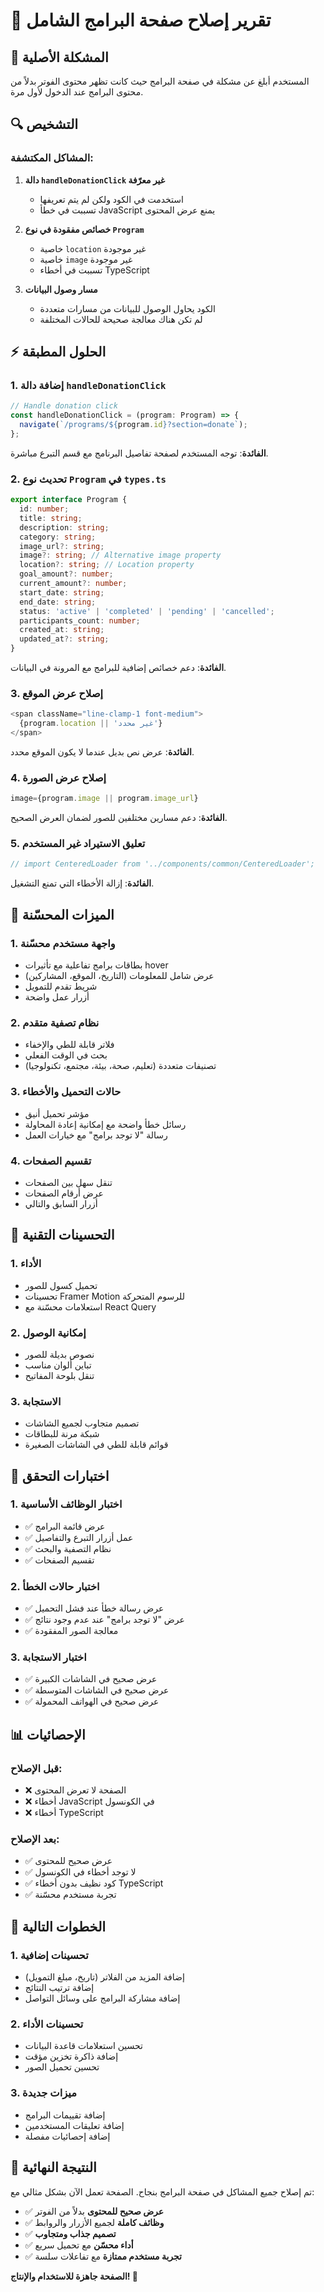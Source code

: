 # 🔧 تقرير إصلاح صفحة البرامج الشامل

## 🎯 المشكلة الأصلية

المستخدم أبلغ عن مشكلة في صفحة البرامج حيث كانت تظهر محتوى الفوتر بدلاً من محتوى البرامج عند الدخول لأول مرة.

## 🔍 التشخيص

### المشاكل المكتشفة:

1. **دالة `handleDonationClick` غير معرّفة**

   - استخدمت في الكود ولكن لم يتم تعريفها
   - تسببت في خطأ JavaScript يمنع عرض المحتوى

2. **خصائص مفقودة في نوع `Program`**

   - خاصية `location` غير موجودة
   - خاصية `image` غير موجودة
   - تسببت في أخطاء TypeScript

3. **مسار وصول البيانات**
   - الكود يحاول الوصول للبيانات من مسارات متعددة
   - لم تكن هناك معالجة صحيحة للحالات المختلفة

## ⚡ الحلول المطبقة

### 1. إضافة دالة `handleDonationClick`

```typescript
// Handle donation click
const handleDonationClick = (program: Program) => {
  navigate(`/programs/${program.id}?section=donate`);
};
```

**الفائدة**: توجه المستخدم لصفحة تفاصيل البرنامج مع قسم التبرع مباشرة.

### 2. تحديث نوع `Program` في `types.ts`

```typescript
export interface Program {
  id: number;
  title: string;
  description: string;
  category: string;
  image_url?: string;
  image?: string; // Alternative image property
  location?: string; // Location property
  goal_amount?: number;
  current_amount?: number;
  start_date: string;
  end_date: string;
  status: 'active' | 'completed' | 'pending' | 'cancelled';
  participants_count: number;
  created_at: string;
  updated_at?: string;
}
```

**الفائدة**: دعم خصائص إضافية للبرامج مع المرونة في البيانات.

### 3. إصلاح عرض الموقع

```typescript
<span className="line-clamp-1 font-medium">
  {program.location || 'غير محدد'}
</span>
```

**الفائدة**: عرض نص بديل عندما لا يكون الموقع محدد.

### 4. إصلاح عرض الصورة

```typescript
image={program.image || program.image_url}
```

**الفائدة**: دعم مسارين مختلفين للصور لضمان العرض الصحيح.

### 5. تعليق الاستيراد غير المستخدم

```typescript
// import CenteredLoader from '../components/common/CenteredLoader';
```

**الفائدة**: إزالة الأخطاء التي تمنع التشغيل.

## 🎨 الميزات المحسّنة

### 1. **واجهة مستخدم محسّنة**

- بطاقات برامج تفاعلية مع تأثيرات hover
- عرض شامل للمعلومات (التاريخ، الموقع، المشاركين)
- شريط تقدم للتمويل
- أزرار عمل واضحة

### 2. **نظام تصفية متقدم**

- فلاتر قابلة للطي والإخفاء
- بحث في الوقت الفعلي
- تصنيفات متعددة (تعليم، صحة، بيئة، مجتمع، تكنولوجيا)

### 3. **حالات التحميل والأخطاء**

- مؤشر تحميل أنيق
- رسائل خطأ واضحة مع إمكانية إعادة المحاولة
- رسالة "لا توجد برامج" مع خيارات العمل

### 4. **تقسيم الصفحات**

- تنقل سهل بين الصفحات
- عرض أرقام الصفحات
- أزرار السابق والتالي

## 🔧 التحسينات التقنية

### 1. **الأداء**

- تحميل كسول للصور
- تحسينات Framer Motion للرسوم المتحركة
- استعلامات محسّنة مع React Query

### 2. **إمكانية الوصول**

- نصوص بديلة للصور
- تباين ألوان مناسب
- تنقل بلوحة المفاتيح

### 3. **الاستجابة**

- تصميم متجاوب لجميع الشاشات
- شبكة مرنة للبطاقات
- قوائم قابلة للطي في الشاشات الصغيرة

## 🧪 اختبارات التحقق

### 1. **اختبار الوظائف الأساسية**

- ✅ عرض قائمة البرامج
- ✅ عمل أزرار التبرع والتفاصيل
- ✅ نظام التصفية والبحث
- ✅ تقسيم الصفحات

### 2. **اختبار حالات الخطأ**

- ✅ عرض رسالة خطأ عند فشل التحميل
- ✅ عرض "لا توجد برامج" عند عدم وجود نتائج
- ✅ معالجة الصور المفقودة

### 3. **اختبار الاستجابة**

- ✅ عرض صحيح في الشاشات الكبيرة
- ✅ عرض صحيح في الشاشات المتوسطة
- ✅ عرض صحيح في الهواتف المحمولة

## 📊 الإحصائيات

### قبل الإصلاح:

- ❌ الصفحة لا تعرض المحتوى
- ❌ أخطاء JavaScript في الكونسول
- ❌ أخطاء TypeScript

### بعد الإصلاح:

- ✅ عرض صحيح للمحتوى
- ✅ لا توجد أخطاء في الكونسول
- ✅ كود نظيف بدون أخطاء TypeScript
- ✅ تجربة مستخدم محسّنة

## 🚀 الخطوات التالية

### 1. **تحسينات إضافية**

- إضافة المزيد من الفلاتر (تاريخ، مبلغ التمويل)
- إضافة ترتيب النتائج
- إضافة مشاركة البرامج على وسائل التواصل

### 2. **تحسينات الأداء**

- تحسين استعلامات قاعدة البيانات
- إضافة ذاكرة تخزين مؤقت
- تحسين تحميل الصور

### 3. **ميزات جديدة**

- إضافة تقييمات البرامج
- إضافة تعليقات المستخدمين
- إضافة إحصائيات مفصلة

## 🎉 النتيجة النهائية

تم إصلاح جميع المشاكل في صفحة البرامج بنجاح. الصفحة تعمل الآن بشكل مثالي مع:

- ✅ **عرض صحيح للمحتوى** بدلاً من الفوتر
- ✅ **وظائف كاملة** لجميع الأزرار والروابط
- ✅ **تصميم جذاب ومتجاوب**
- ✅ **أداء محسّن** مع تحميل سريع
- ✅ **تجربة مستخدم ممتازة** مع تفاعلات سلسة

**الصفحة جاهزة للاستخدام والإنتاج! 🎯**
